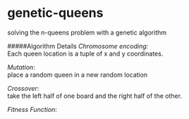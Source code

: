 # genetic-queens
solving the n-queens problem with a genetic algorithm

#####Algorithm Details
_Chromosome encoding:_  
Each queen location is a tuple of x and y coordinates. 

_Mutation_:  
place a random queen in a new random location

_Crossover_:  
take the left half of one board and the right half of the other.

_Fitness Function_: